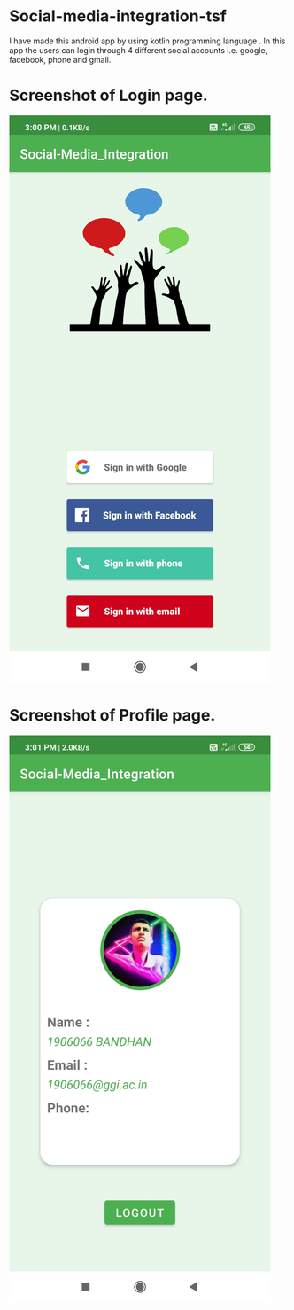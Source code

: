 # Social-media-integration-tsf
I have made this android app by using kotlin programming language . In this app the users can login through 4 different social accounts i.e. google, facebook, phone and gmail. 

# Screenshot of Login page.

![alt text](https://github.com/Bandhan-singh-katoch/Social-media-integration-tsf/blob/d57875c628634facbc1385996256209a6e10eef4/Screenshot%20tsf/Screenshot_2021-08-07-15-00-19-895_com.example.social_media_integration.jpg)


# Screenshot of Profile page.
![alt text](
https://github.com/Bandhan-singh-katoch/Social-media-integration-tsf/blob/d57875c628634facbc1385996256209a6e10eef4/Screenshot%20tsf/Screenshot_2021-08-07-15-01-03-972_com.example.social_media_integration.jpg)
